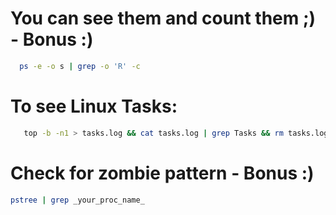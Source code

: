 # You can see them and count them ;) - Bonus :)

```bash
  ps -e -o s | grep -o 'R' -c
```
# To see Linux Tasks:

```bash
   top -b -n1 > tasks.log && cat tasks.log | grep Tasks && rm tasks.log
```
# Check for zombie pattern     - Bonus :)
```bash
pstree | grep _your_proc_name_
```
